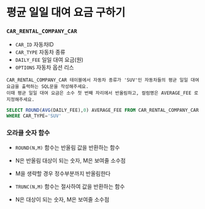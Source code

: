 # 평균 일일 대여 요금 구하기

### `CAR_RENTAL_COMPANY_CAR`
- `CAR_ID` 자동차ID
- `CAR_TYPE` 자동차 종류
- `DAILY_FEE` 일일 대여 요금(원)
- `OPTIONS` 자동차 옵션 리스

```
CAR_RENTAL_COMPANY_CAR 테이블에서 자동차 종류가 'SUV'인 자동차들의 평균 일일 대여 요금을 출력하는 SQL문을 작성해주세요.
이때 평균 일일 대여 요금은 소수 첫 번째 자리에서 반올림하고, 컬럼명은 AVERAGE_FEE 로 지정해주세요.
```

```SQL
SELECT ROUND(AVG(DAILY_FEE),0) AVERAGE_FEE FROM CAR_RENTAL_COMPANY_CAR
WHERE CAR_TYPE='SUV'
```

### 오라클 숫자 함수
- `ROUND(N,M)` 함수는 반올림 값을 반환하는 함수
- N은 반올림 대상이 되는 숫자, M은 보여줄 소수점
- M을 생략할 경우 정수부분까지 반올림한다

- `TRUNC(N,M)` 함수는 절사하여 값을 반환하는 함수
- N은 대상이 되는 숫자, M은 보여줄 소수점
